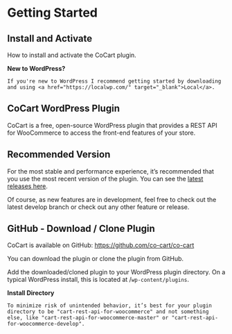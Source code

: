 # Getting Started #

## Install and Activate ## 

How to install and activate the CoCart plugin.

<aside class="notice">
    <strong>New to WordPress?</strong>

    If you're new to WordPress I recommend getting started by downloading and using <a href="https://localwp.com/" target="_blank">Local</a>.
</aside>

## CoCart WordPress Plugin ##

CoCart is a free, open-source WordPress plugin that provides a REST API for WooCommerce to access the front-end features of your store.

## Recommended Version ##

For the most stable and performance experience, it’s recommended that you use the most recent version of the plugin. You can see the [latest releases here](https://wordpress.org/plugins/cart-rest-api-for-woocommerce/).

Of course, as new features are in development, feel free to check out the latest develop branch or check out any other feature or release.

## GitHub - Download / Clone Plugin ##

CoCart is available on GitHub: <https://github.com/co-cart/co-cart>

You can download the plugin or clone the plugin from GitHub.

Add the downloaded/cloned plugin to your WordPress plugin directory. On a typical WordPress install, this is located at /`wp-content/plugins`.

<aside class="notice">
    <strong>Install Directory</strong>

    To minimize risk of unintended behavior, it’s best for your plugin directory to be "cart-rest-api-for-woocommerce" and not something else, like "cart-rest-api-for-woocommerce-master" or "cart-rest-api-for-woocommerce-develop".
</aside>
